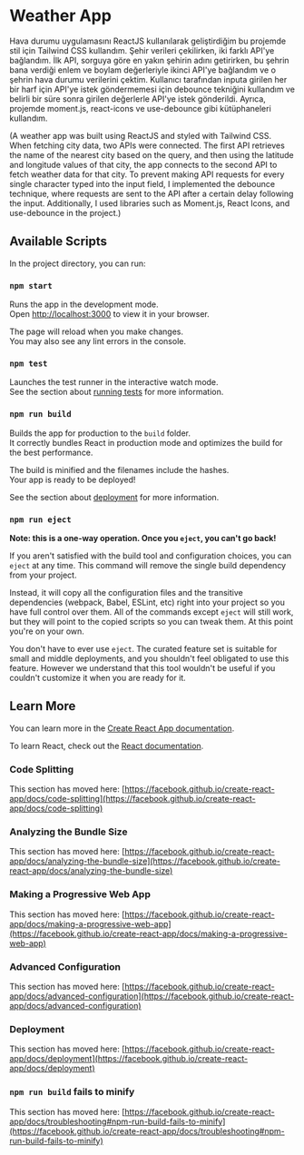 # Weather App

Hava durumu uygulamasını ReactJS kullanılarak geliştirdiğim bu projemde stil için Tailwind CSS kullandım. Şehir verileri çekilirken, iki farklı API'ye bağlandım. İlk API, sorguya göre en yakın şehirin adını getirirken, bu şehrin bana verdiği enlem ve boylam değerleriyle ikinci API'ye bağlandım ve o şehrin hava durumu verilerini çektim. Kullanıcı tarafından inputa girilen her bir harf için API'ye istek göndermemesi için debounce tekniğini kullandım ve belirli bir süre sonra girilen değerlerle API'ye istek gönderildi. Ayrıca, projemde moment.js, react-icons ve use-debounce gibi kütüphaneleri kullandım.

(A weather app was built using ReactJS and styled with Tailwind CSS. When fetching city data, two APIs were connected. The first API retrieves the name of the nearest city based on the query, and then using the latitude and longitude values of that city, the app connects to the second API to fetch weather data for that city. To prevent making API requests for every single character typed into the input field, I implemented the debounce technique, where requests are sent to the API after a certain delay following the input. Additionally, I used libraries such as Moment.js, React Icons, and use-debounce in the project.)



## Available Scripts

In the project directory, you can run:

### `npm start`

Runs the app in the development mode.\
Open [http://localhost:3000](http://localhost:3000) to view it in your browser.

The page will reload when you make changes.\
You may also see any lint errors in the console.

### `npm test`

Launches the test runner in the interactive watch mode.\
See the section about [running tests](https://facebook.github.io/create-react-app/docs/running-tests) for more information.

### `npm run build`

Builds the app for production to the `build` folder.\
It correctly bundles React in production mode and optimizes the build for the best performance.

The build is minified and the filenames include the hashes.\
Your app is ready to be deployed!

See the section about [deployment](https://facebook.github.io/create-react-app/docs/deployment) for more information.

### `npm run eject`

**Note: this is a one-way operation. Once you `eject`, you can't go back!**

If you aren't satisfied with the build tool and configuration choices, you can `eject` at any time. This command will remove the single build dependency from your project.

Instead, it will copy all the configuration files and the transitive dependencies (webpack, Babel, ESLint, etc) right into your project so you have full control over them. All of the commands except `eject` will still work, but they will point to the copied scripts so you can tweak them. At this point you're on your own.

You don't have to ever use `eject`. The curated feature set is suitable for small and middle deployments, and you shouldn't feel obligated to use this feature. However we understand that this tool wouldn't be useful if you couldn't customize it when you are ready for it.

## Learn More

You can learn more in the [Create React App documentation](https://facebook.github.io/create-react-app/docs/getting-started).

To learn React, check out the [React documentation](https://reactjs.org/).

### Code Splitting

This section has moved here: [https://facebook.github.io/create-react-app/docs/code-splitting](https://facebook.github.io/create-react-app/docs/code-splitting)

### Analyzing the Bundle Size

This section has moved here: [https://facebook.github.io/create-react-app/docs/analyzing-the-bundle-size](https://facebook.github.io/create-react-app/docs/analyzing-the-bundle-size)

### Making a Progressive Web App

This section has moved here: [https://facebook.github.io/create-react-app/docs/making-a-progressive-web-app](https://facebook.github.io/create-react-app/docs/making-a-progressive-web-app)

### Advanced Configuration

This section has moved here: [https://facebook.github.io/create-react-app/docs/advanced-configuration](https://facebook.github.io/create-react-app/docs/advanced-configuration)

### Deployment

This section has moved here: [https://facebook.github.io/create-react-app/docs/deployment](https://facebook.github.io/create-react-app/docs/deployment)

### `npm run build` fails to minify

This section has moved here: [https://facebook.github.io/create-react-app/docs/troubleshooting#npm-run-build-fails-to-minify](https://facebook.github.io/create-react-app/docs/troubleshooting#npm-run-build-fails-to-minify)
